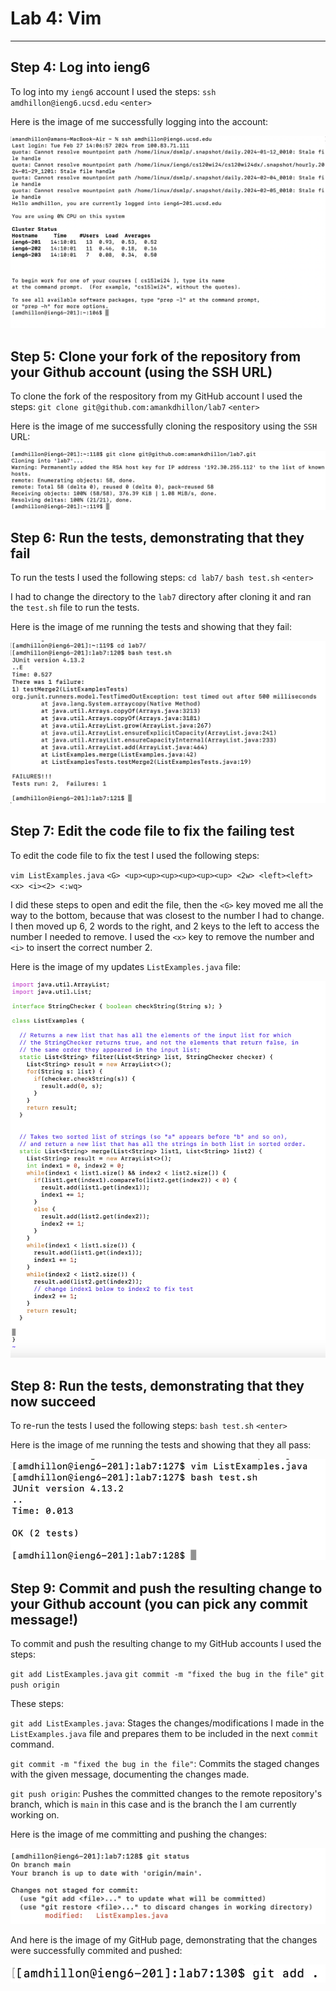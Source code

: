 # Lab 4: Vim
-----

## Step 4: Log into ieng6

To log into my `ieng6` account I used the steps: `ssh amdhillon@ieng6.ucsd.edu` `<enter>`

Here is the image of me successfully logging into the account:

![Image](pic4-1.png)

## Step 5: Clone your fork of the repository from your Github account (using the SSH URL)

To clone the fork of the respository from my GitHub account I used the steps: `git clone git@github.com:amankdhillon/lab7` `<enter>`

Here is the image of me successfully cloning the respository using the `SSH` URL:

![Image](pic4-2.png)

## Step 6: Run the tests, demonstrating that they fail

To run the tests I used the following steps: `cd lab7/` `bash test.sh` `<enter>`

I had to change the directory to the `lab7` directory after cloning it and ran the `test.sh` file to run the tests.

Here is the image of me running the tests and showing that they fail:

![Image](pic4-3.png)

## Step 7: Edit the code file to fix the failing test

To edit the code file to fix the test I used the following steps:

`vim ListExamples.java` `<G> <up><up><up><up><up><up> <2w> <left><left> <x> <i><2> <:wq>`

I did these steps to open and edit the file, then the `<G>` key moved me all the way to the bottom, because that was closest to the number I had to change. I then moved up 6, 2 words to the right, and 2 keys to the left to access the number I needed to remove. I used the `<x>` key to remove the number and `<i>` to insert the correct number 2.

Here is the image of my updates `ListExamples.java` file:

![Image](pic4-4.png)

## Step 8: Run the tests, demonstrating that they now succeed

To re-run the tests I used the following steps: `bash test.sh` `<enter>`

Here is the image of me running the tests and showing that they all pass:

![Image](pic4-5.png)

## Step 9: Commit and push the resulting change to your Github account (you can pick any commit message!)

To commit and push the resulting change to my GitHub accounts I used the steps:

`git add ListExamples.java` `git commit -m "fixed the bug in the file"` `git push origin`

These steps: 

`git add ListExamples.java`: Stages the changes/modifications I made in the `ListExamples.java` file and prepares them to be included in the next `commit` command.

`git commit -m "fixed the bug in the file"`: Commits the staged changes with the given message, documenting the changes made.

`git push origin`: Pushes the committed changes to the remote repository's branch, which is `main` in this case and is the branch the I am currently working on.

Here is the image of me committing and pushing the changes:

![Image](pic4-6.png)

And here is the image of my GitHub page, demonstrating that the changes were successfully commited and pushed:

![Image](pic4-7.png)




